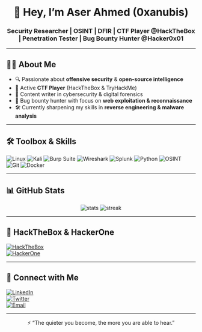 <!-- Profile Banner -->
<h1 align="center">👋 Hey, I’m Aser Ahmed (0xanubis)</h1>
<h3 align="center">Security Researcher | OSINT | DFIR | CTF Player @HackTheBox | Penetration Tester | Bug Bounty Hunter @Hacker0x01</h3>

---

## 🧑‍💻 About Me  
- 🔍 Passionate about **offensive security** & **open-source intelligence**  
- 🎯 Active **CTF Player** (HackTheBox & TryHackMe)  
- 📖 Content writer in cybersecurity & digital forensics  
- 🐞 Bug bounty hunter with focus on **web exploitation & reconnaissance**  
- 🛠 Currently sharpening my skills in **reverse engineering & malware analysis**

---

## 🛠️ Toolbox & Skills
![Linux](https://img.shields.io/badge/Linux-000000?style=for-the-badge&logo=linux&logoColor=white)
![Kali](https://img.shields.io/badge/Kali%20Linux-blue?style=for-the-badge&logo=kalilinux&logoColor=white)
![Burp Suite](https://img.shields.io/badge/Burp%20Suite-FF6F00?style=for-the-badge&logo=burpsuite&logoColor=white)
![Wireshark](https://img.shields.io/badge/Wireshark-1679A7?style=for-the-badge&logo=wireshark&logoColor=white)
![Splunk](https://img.shields.io/badge/Splunk-000000?style=for-the-badge&logo=splunk&logoColor=white)
![Python](https://img.shields.io/badge/Python-FFD43B?style=for-the-badge&logo=python&logoColor=blue)
![OSINT](https://img.shields.io/badge/OSINT-111927?style=for-the-badge&logo=protonmail&logoColor=white)
![Git](https://img.shields.io/badge/Git-F05032?style=for-the-badge&logo=git&logoColor=white)
![Docker](https://img.shields.io/badge/Docker-2496ED?style=for-the-badge&logo=docker&logoColor=white)

---

## 📊 GitHub Stats
<p align="center">
  <img src="https://github-readme-stats.vercel.app/api?username=0xanubis&show_icons=true&theme=radical" alt="stats" />
  <img src="https://github-readme-streak-stats.herokuapp.com/?user=0xanubis&theme=dark&hide_border=false" alt="streak" />
</p>

---

## 🏴 HackTheBox & HackerOne
[![HackTheBox](https://img.shields.io/badge/HackTheBox-111927?style=for-the-badge&logo=hackthebox)](YOUR_HTB_PROFILE_LINK)  
[![HackerOne](https://img.shields.io/badge/HackerOne-494949?style=for-the-badge&logo=hackerone)](YOUR_H1_PROFILE_LINK)

---

## 🔗 Connect with Me
[![LinkedIn](https://img.shields.io/badge/LinkedIn-0077B5?style=for-the-badge&logo=linkedin)](https://www.linkedin.com/in/aser-ahmed/)  
[![Twitter](https://img.shields.io/badge/Twitter-1DA1F2?style=for-the-badge&logo=twitter)](https://x.com/0xanubiis)  
[![Email](https://img.shields.io/badge/Email-D14836?style=for-the-badge&logo=gmail&logoColor=white)](mailto:YOUR_EMAIL)  

---

<p align="center">⚡ “The quieter you become, the more you are able to hear.”</p>

